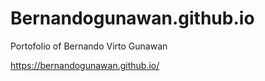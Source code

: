 # Bernandogunawan.github.io

Portofolio of Bernando Virto Gunawan

https://bernandogunawan.github.io/
